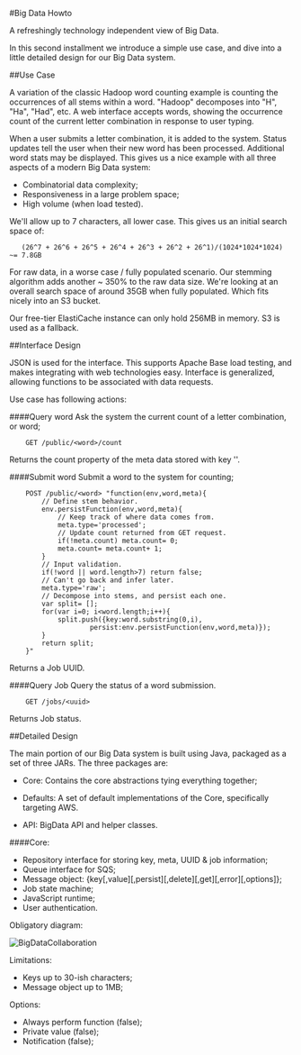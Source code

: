 #Big Data Howto

A refreshingly technology independent view of Big Data.

In this second installment we introduce a simple use case,
and dive into a little detailed design for our Big Data system.

##Use Case

A variation of the classic Hadoop word counting example is counting the
occurrences of
all stems within a word.  "Hadoop" decomposes into "H", "Ha", "Had", etc.  A web
interface accepts words, showing the occurrence count of the
current letter combination in response to user typing.

When a user submits a
letter combination, it is
added to the system.  Status updates tell the user when their new word has been
processed.  Additional word stats may be displayed.
This gives us a nice example with all three aspects of a modern Big Data system:

 - Combinatorial data complexity;
 - Responsiveness in a large problem space;
 - High volume (when load tested).

We'll allow up to 7 characters, all lower case.  This gives us an initial search
space of:

```
   (26^7 + 26^6 + 26^5 + 26^4 + 26^3 + 26^2 + 26^1)/(1024*1024*1024) ~= 7.8GB
```

For raw data, in a worse case / fully populated scenario.  Our stemming
algorithm adds another ~ 350% to
the raw data size.  We're looking at an overall search space of around 35GB when
fully populated.  Which fits nicely into an S3 bucket.

Our free-tier ElastiCache instance can only hold 256MB in memory.  S3 is used as
a fallback.

##Interface Design

JSON is used for the interface.  This supports Apache Base load testing, and
makes
integrating with web technologies easy.  Interface is generalized, allowing
functions to be associated with data requests.

Use case has following actions:

####Query word
Ask the system the current count of a letter combination, or
word;

```
    GET /public/<word>/count
```

Returns the count property of the meta data stored with key '<word>'.

####Submit word
Submit a word to the system for counting;

```
    POST /public/<word> "function(env,word,meta){
        // Define stem behavior.
        env.persistFunction(env,word,meta){
            // Keep track of where data comes from.
            meta.type='processed';
            // Update count returned from GET request.
            if(!meta.count) meta.count= 0;
            meta.count= meta.count+ 1;
        }
        // Input validation.
        if(!word || word.length>7) return false;
        // Can't go back and infer later.
        meta.type='raw';
        // Decompose into stems, and persist each one.
        var split= [];
        for(var i=0; i<word.length;i++){
            split.push({key:word.substring(0,i),
                    persist:env.persistFunction(env,word,meta)});
        }
        return split;
    }"
```

Returns a Job UUID.

####Query Job
Query the status of a word submission.

```
    GET /jobs/<uuid>
```

Returns Job status.

##Detailed Design

The main portion of our Big Data system is built using Java, packaged as a set
of three JARs.  The three packages are:

 - Core: Contains the core abstractions tying everything together;

 - Defaults: A set of default implementations of the Core, specifically
 targeting AWS.

 - API: BigData API and helper classes.

####Core:

 - Repository interface for storing key, meta, UUID & job information;
 - Queue interface for SQS;
 - Message object: {key[,value][,persist][,delete][,get][,error][,options]};
 - Job state machine;
 - JavaScript runtime;
 - User authentication.

Obligatory diagram:

![BigDataCollaboration](http://bigdatahowto.info/images/BigDataCollaboration.png)

Limitations:

 - Keys up to 30-ish characters;
 - Message object up to 1MB;

Options:

 - Always perform function (false);
 - Private value (false);
 - Notification (false);